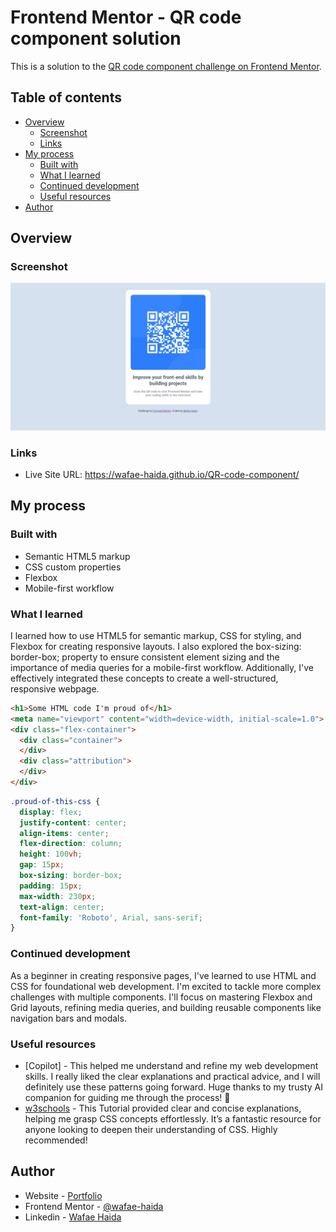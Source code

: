 # Frontend Mentor - QR code component solution

This is a solution to the [QR code component challenge on Frontend Mentor](https://www.frontendmentor.io/challenges/qr-code-component-iux_sIO_H).

## Table of contents

- [Overview](#overview)
  - [Screenshot](#screenshot)
  - [Links](#links)
- [My process](#my-process)
  - [Built with](#built-with)
  - [What I learned](#what-i-learned)
  - [Continued development](#continued-development)
  - [Useful resources](#useful-resources)
- [Author](#author)

## Overview

### Screenshot

  <img src="./images/Screenshot.jpeg">

### Links

- Live Site URL: https://wafae-haida.github.io/QR-code-component/

## My process

### Built with

- Semantic HTML5 markup
- CSS custom properties
- Flexbox
- Mobile-first workflow

### What I learned

I learned how to use HTML5 for semantic markup, CSS for styling, and Flexbox for creating responsive layouts. I also explored the box-sizing: border-box; property to ensure consistent element sizing and the importance of media queries for a mobile-first workflow. Additionally, I've effectively integrated these concepts to create a well-structured, responsive webpage.

```html
<h1>Some HTML code I'm proud of</h1>
<meta name="viewport" content="width=device-width, initial-scale=1.0">
<div class="flex-container">
  <div class="container">
  </div>
  <div class="attribution">
  </div>
</div>
```
```css
.proud-of-this-css {
  display: flex;
  justify-content: center;
  align-items: center;
  flex-direction: column;
  height: 100vh;
  gap: 15px;
  box-sizing: border-box;
  padding: 15px;
  max-width: 230px;
  text-align: center;
  font-family: 'Roboto', Arial, sans-serif;
}
```

### Continued development

As a beginner in creating responsive pages, I've learned to use HTML and CSS for foundational web development. I'm excited to tackle more complex challenges with multiple components. I'll focus on mastering Flexbox and Grid layouts, refining media queries, and building reusable components like navigation bars and modals. 

### Useful resources

- [Copilot] - This helped me understand and refine my web development skills. I really liked the clear explanations and practical advice, and I will definitely use these patterns going forward. Huge thanks to my trusty AI companion for guiding me through the process! 🌟
- [w3schools](https://www.w3schools.com/Css/) - This Tutorial provided clear and concise explanations, helping me grasp CSS concepts effortlessly. It’s a fantastic resource for anyone looking to deepen their understanding of CSS. Highly recommended!

## Author

- Website - [Portfolio](http://haida.my-style.in/?i=1)
- Frontend Mentor - [@wafae-haida](https://www.frontendmentor.io/profile/wafae-haida)
- Linkedin - [Wafae Haida](https://www.linkedin.com/in/wafae-haida/?originalSubdomain=ma)